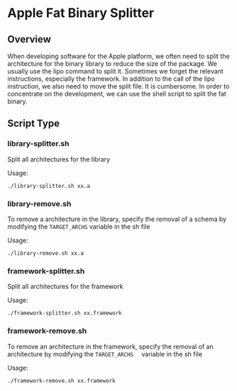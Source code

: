 # Apple Fat Binary Splitter

## Overview

When developing software for the Apple platform, we often need to split the architecture for the binary library to reduce the size of the package. We usually use the lipo command to split it. Sometimes we forget the relevant instructions, especially the framework. In addition to the call of the lipo instruction, we also need to move the split file. It is cumbersome. In order to concentrate on the development, we can use the shell script to split the fat binary.

## Script Type

### library-splitter.sh

Split all architectures for the library

Usage:

```shell
./library-splitter.sh xx.a
```

### library-remove.sh

To remove a architecture in the library, specify the removal of a schema by modifying the `TARGET_ARCHS` variable in the sh file

Usage:

```
./library-remove.sh xx.a
```



### framework-splitter.sh

Split all architectures for the framework

Usage:

```shell
./framework-splitter.sh xx.framework
```

### 

### framework-remove.sh

To remove an architecture in the framework, specify the removal of an architecture by modifying the `TARGET_ARCHS  `  variable in the sh file

Usage:

```
./framework-remove.sh xx.framework
```

